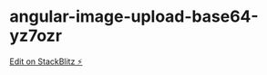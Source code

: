 # angular-image-upload-base64-yz7ozr

[Edit on StackBlitz ⚡️](https://stackblitz.com/edit/angular-image-upload-base64-yz7ozr)
